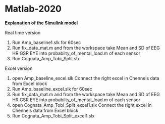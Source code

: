 # Matlab-2020


**Explanation of the Simulink model**


Real time version

1) Run Amp_baseline1.slk for 60sec
2) Run fix_data_mat.m and from the workspace take Mean and SD of EEG HR GSR EYE into probabilty_of_mental_load.m of each sensor
3) Run Cognata_Amp_Tobi_Split.slx 


Excel version


1) open Amp_baseline_excel.slk Connect the right excel in Chennels data from Excel block
2) Run Amp_baseline_excel.slk for 60sec
3) Run fix_data_mat.m and from the workspace take Mean and SD of EEG HR GSR EYE into probabilty_of_mental_load.m of each sensor
4) open Cognata_Amp_Tobi_Split_excel1.slx Connect the right excel in Chennels data from Excel block
5) Run Cognata_Amp_Tobi_Split_excel1.slx 


